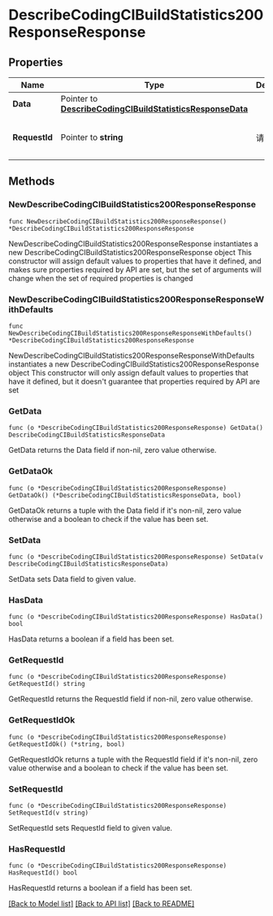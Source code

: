 # DescribeCodingCIBuildStatistics200ResponseResponse

## Properties

Name | Type | Description | Notes
------------ | ------------- | ------------- | -------------
**Data** | Pointer to [**DescribeCodingCIBuildStatisticsResponseData**](DescribeCodingCIBuildStatisticsResponseData.md) |  | [optional] 
**RequestId** | Pointer to **string** | 请求id | [optional] [default to "xxxxx"]

## Methods

### NewDescribeCodingCIBuildStatistics200ResponseResponse

`func NewDescribeCodingCIBuildStatistics200ResponseResponse() *DescribeCodingCIBuildStatistics200ResponseResponse`

NewDescribeCodingCIBuildStatistics200ResponseResponse instantiates a new DescribeCodingCIBuildStatistics200ResponseResponse object
This constructor will assign default values to properties that have it defined,
and makes sure properties required by API are set, but the set of arguments
will change when the set of required properties is changed

### NewDescribeCodingCIBuildStatistics200ResponseResponseWithDefaults

`func NewDescribeCodingCIBuildStatistics200ResponseResponseWithDefaults() *DescribeCodingCIBuildStatistics200ResponseResponse`

NewDescribeCodingCIBuildStatistics200ResponseResponseWithDefaults instantiates a new DescribeCodingCIBuildStatistics200ResponseResponse object
This constructor will only assign default values to properties that have it defined,
but it doesn't guarantee that properties required by API are set

### GetData

`func (o *DescribeCodingCIBuildStatistics200ResponseResponse) GetData() DescribeCodingCIBuildStatisticsResponseData`

GetData returns the Data field if non-nil, zero value otherwise.

### GetDataOk

`func (o *DescribeCodingCIBuildStatistics200ResponseResponse) GetDataOk() (*DescribeCodingCIBuildStatisticsResponseData, bool)`

GetDataOk returns a tuple with the Data field if it's non-nil, zero value otherwise
and a boolean to check if the value has been set.

### SetData

`func (o *DescribeCodingCIBuildStatistics200ResponseResponse) SetData(v DescribeCodingCIBuildStatisticsResponseData)`

SetData sets Data field to given value.

### HasData

`func (o *DescribeCodingCIBuildStatistics200ResponseResponse) HasData() bool`

HasData returns a boolean if a field has been set.

### GetRequestId

`func (o *DescribeCodingCIBuildStatistics200ResponseResponse) GetRequestId() string`

GetRequestId returns the RequestId field if non-nil, zero value otherwise.

### GetRequestIdOk

`func (o *DescribeCodingCIBuildStatistics200ResponseResponse) GetRequestIdOk() (*string, bool)`

GetRequestIdOk returns a tuple with the RequestId field if it's non-nil, zero value otherwise
and a boolean to check if the value has been set.

### SetRequestId

`func (o *DescribeCodingCIBuildStatistics200ResponseResponse) SetRequestId(v string)`

SetRequestId sets RequestId field to given value.

### HasRequestId

`func (o *DescribeCodingCIBuildStatistics200ResponseResponse) HasRequestId() bool`

HasRequestId returns a boolean if a field has been set.


[[Back to Model list]](../README.md#documentation-for-models) [[Back to API list]](../README.md#documentation-for-api-endpoints) [[Back to README]](../README.md)


